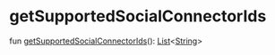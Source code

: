 # getSupportedSocialConnectorIds


fun [getSupportedSocialConnectorIds](get-supported-social-connector-ids.md)(): [List](https://kotlinlang.org/api/latest/jvm/stdlib/kotlin.collections/-list/index.html)&lt;[String](https://kotlinlang.org/api/latest/jvm/stdlib/kotlin/-string/index.html)&gt;
